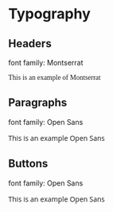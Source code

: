 # Typography

## Headers 

font family: Montserrat

<div style="font-family: Montserrat">
This is an example of Montserrat
</div>

## Paragraphs

font family: Open Sans
<div style="font-family: 'Open Sans', sans-serif;">
  This is an example Open Sans
</div>

## Buttons 

font family: Open Sans

<div style="font-family: 'Open Sans', sans-serif;">
  This is an example Open Sans
</div>
